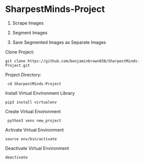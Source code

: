 # SharpestMinds-Project


1. Scrape Images

2. Segment Images

3. Save Segmented Images as Separate Images


Clone Project:

```git clone https://github.com/benjaminbrown038/SharpestMinds-Project.git```


Project Directory:


``` cd SharpestMinds-Project```

Install Virtual Environment Library

```pip3 install virtualenv```

Create Virtual Environment

``` python3 venv new_project```

Activate Virtual Environment

```source env/bin/activate```

Deactivate Virtual Environment

```deactivate```
